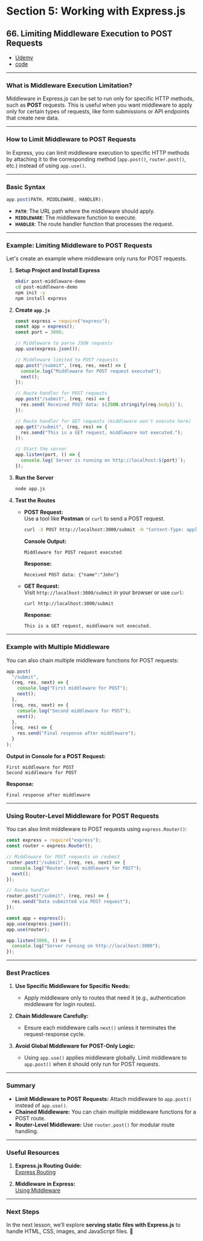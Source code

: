 # Section 5: Working with Express.js

## **66. Limiting Middleware Execution to POST Requests**

- [Udemy](https://www.udemy.com/course/nodejs-the-complete-guide/learn/lecture/11566294#overview)
- [code](code/04-limiting-middleware-execution-to-post-requests/app.js)

---

### **What is Middleware Execution Limitation?**

Middleware in Express.js can be set to run only for specific HTTP methods, such as **POST** requests. This is useful when you want middleware to apply only for certain types of requests, like form submissions or API endpoints that create new data.

---

### **How to Limit Middleware to POST Requests**

In Express, you can limit middleware execution to specific HTTP methods by attaching it to the corresponding method (`app.post()`, `router.post()`, etc.) instead of using `app.use()`.

---

### **Basic Syntax**

```javascript
app.post(PATH, MIDDLEWARE, HANDLER);
```

- **`PATH`**: The URL path where the middleware should apply.
- **`MIDDLEWARE`**: The middleware function to execute.
- **`HANDLER`**: The route handler function that processes the request.

---

### **Example: Limiting Middleware to POST Requests**

Let's create an example where middleware only runs for POST requests.

1. **Setup Project and Install Express**

   ```bash
   mkdir post-middleware-demo
   cd post-middleware-demo
   npm init -y
   npm install express
   ```

2. **Create `app.js`**

   ```javascript
   const express = require("express");
   const app = express();
   const port = 3000;

   // Middleware to parse JSON requests
   app.use(express.json());

   // Middleware limited to POST requests
   app.post("/submit", (req, res, next) => {
     console.log("Middleware for POST request executed");
     next();
   });

   // Route handler for POST requests
   app.post("/submit", (req, res) => {
     res.send(`Received POST data: ${JSON.stringify(req.body)}`);
   });

   // Route handler for GET requests (middleware won't execute here)
   app.get("/submit", (req, res) => {
     res.send("This is a GET request, middleware not executed.");
   });

   // Start the server
   app.listen(port, () => {
     console.log(`Server is running on http://localhost:${port}`);
   });
   ```

3. **Run the Server**

   ```bash
   node app.js
   ```

4. **Test the Routes**

   - **POST Request:**  
     Use a tool like **Postman** or `curl` to send a POST request.

     ```bash
     curl -X POST http://localhost:3000/submit -H "Content-Type: application/json" -d '{"name": "John"}'
     ```

     **Console Output:**

     ```
     Middleware for POST request executed
     ```

     **Response:**

     ```
     Received POST data: {"name":"John"}
     ```

   - **GET Request:**  
     Visit `http://localhost:3000/submit` in your browser or use `curl`:

     ```bash
     curl http://localhost:3000/submit
     ```

     **Response:**

     ```
     This is a GET request, middleware not executed.
     ```

---

### **Example with Multiple Middleware**

You can also chain multiple middleware functions for POST requests:

```javascript
app.post(
  "/submit",
  (req, res, next) => {
    console.log("First middleware for POST");
    next();
  },
  (req, res, next) => {
    console.log("Second middleware for POST");
    next();
  },
  (req, res) => {
    res.send("Final response after middleware");
  }
);
```

**Output in Console for a POST Request:**

```
First middleware for POST
Second middleware for POST
```

**Response:**

```
Final response after middleware
```

---

### **Using Router-Level Middleware for POST Requests**

You can also limit middleware to POST requests using `express.Router()`:

```javascript
const express = require("express");
const router = express.Router();

// Middleware for POST requests on /submit
router.post("/submit", (req, res, next) => {
  console.log("Router-level middleware for POST");
  next();
});

// Route handler
router.post("/submit", (req, res) => {
  res.send("Data submitted via POST request");
});

const app = express();
app.use(express.json());
app.use(router);

app.listen(3000, () => {
  console.log("Server running on http://localhost:3000");
});
```

---

### **Best Practices**

1. **Use Specific Middleware for Specific Needs:**

   - Apply middleware only to routes that need it (e.g., authentication middleware for login routes).

2. **Chain Middleware Carefully:**

   - Ensure each middleware calls `next()` unless it terminates the request-response cycle.

3. **Avoid Global Middleware for POST-Only Logic:**
   - Using `app.use()` applies middleware globally. Limit middleware to `app.post()` when it should only run for POST requests.

---

### **Summary**

- **Limit Middleware to POST Requests:** Attach middleware to `app.post()` instead of `app.use()`.
- **Chained Middleware:** You can chain multiple middleware functions for a POST route.
- **Router-Level Middleware:** Use `router.post()` for modular route handling.

---

### **Useful Resources**

1. **Express.js Routing Guide:**  
   [Express Routing](https://expressjs.com/en/guide/routing.html)

2. **Middleware in Express:**  
   [Using Middleware](https://expressjs.com/en/guide/using-middleware.html)

---

### **Next Steps**

In the next lesson, we’ll explore **serving static files with Express.js** to handle HTML, CSS, images, and JavaScript files. 🚀
